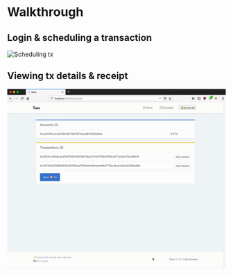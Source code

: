 # Walkthrough

## Login & scheduling a transaction

![Scheduling tx](screen1.gif)

## Viewing tx details & receipt

![Viewing tx](screen2.gif)


